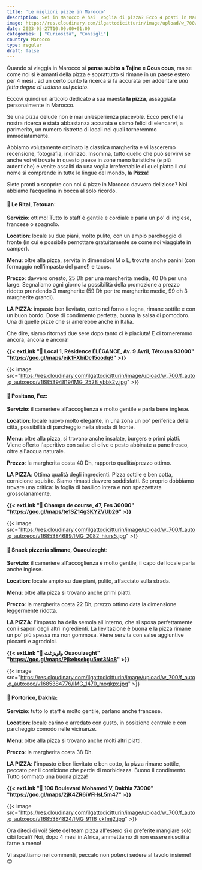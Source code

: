 ```yaml
---
title: 'Le migliori pizze in Marocco'
description: Sei in Marocco è hai  voglia di pizza? Ecco 4 posti in Marocco dove rimarrai davvero soddisfatto!
image: https://res.cloudinary.com/ilgattodicitturin/image/upload/w_700/f_auto,q_auto:eco/v1685384737/IMG_2577_lxtqoc.jpg
date: 2023-05-27T10:00:00+01:00
categories: [ "Curiosità", "Consigli"]
country: Marocco
type: regular
draft: false
---
```


Quando si viaggia in Marocco si **pensa subito a Tajine e Cous cous**, ma se come noi si è amanti della pizza e soprattutto si rimane in un paese estero per 4 mesi.. 
ad un certo punto la ricerca si fa accurata per addentare _una fetta degna di ustione sul palato_.

Eccovi quindi un articolo dedicato a sua maestà **la pizza**, assaggiata personalmente in Marocco.

Se una pizza delude non è mai un’esperienza piacevole. Ecco perchè la nostra ricerca è stata abbastanza
accurata e siamo felici di elencarvi, a parimerito, un numero ristretto di locali nei quali torneremmo immediatamente. 

Abbiamo volutamente ordinato la classica margherita e vi lasceremo recensione, fotografia, indirizzo. Insomma, tutto quello che può servirvi se anche voi vi trovate in questo paese in zone meno turistiche (e più autentiche) e venite assaliti da una voglia irrefrenabile di quel piatto il cui nome si comprende in tutte le lingue del mondo, **la Pizza**! 

Siete pronti a scoprire con noi 4 pizze in Marocco davvero deliziose? Noi abbiamo l’acquolina in bocca al solo ricordo.

#### 🍕 Le Rital, Tetouan: 

**Servizio**: ottimo! Tutto lo staff è gentile e cordiale e parla un po' di inglese, francese o spagnolo. 

**Location**: locale su due piani, molto pulito, con un ampio parcheggio di fronte (in cui è possibile pernottare gratuitamente se come noi viaggiate in camper). 

**Menu**: oltre alla pizza, servita in dimensioni M o L, trovate anche panini (con formaggio nell'impasto del pane!) e tacos.

**Prezzo**: davvero onesto, 25 Dh per una margherita media, 40 Dh per una large. Segnaliamo ogni giorno la possibilità della promozione a prezzo ridotto prendendo 3 margherite (59 Dh per tre margherite medie, 99 dh 3 margherite grandi).

**LA PIZZA**: impasto ben lievitato, cotto nel forno a legna, rimane sottile e con un buon bordo. Dose di condimento perfetta, buona la salsa di pomodoro. Una di quelle pizze che si amerebbe anche in Italia.

Che dire, siamo ritornati due sere dopo tanto ci è piaciuta! E ci torneremmo ancora, ancora e ancora!

**{{< extLink "📍 Local 1, Résidence ÉLÉGANCE, Av. 9 Avril, Tétouan 93000" "https://goo.gl/maps/ejk1FXbiDc15oodq6" >}}**

{{< image src="https://res.cloudinary.com/ilgattodicitturin/image/upload/w_700/f_auto,q_auto:eco/v1685394819/IMG_2528_ybbk2y.jpg" >}}


#### 🍕 Positano, Fez: 

**Servizio**: il cameriere all'accoglienza è molto gentile e parla bene inglese.  

**Location**: locale nuovo molto elegante, in una zona un po' periferica della città, possibilità di parcheggio nella strada di fronte.

**Menu**: oltre alla pizza, si trovano anche insalate, burgers e primi piatti. Viene offerto l'aperitivo con salse di olive e pesto abbinate a pane fresco, oltre all'acqua naturale.

**Prezzo**: la margherita costa 40 Dh, rapporto qualità/prezzo ottimo. 

**LA PIZZA**: Ottima qualità degli ingredienti. Pizza sottile e ben cotta, cornicione squisito. Siamo rimasti davvero soddisfatti. Se proprio dobbiamo trovare una critica: la foglia di basilico intera e non spezzettata grossolanamente.

**{{< extLink "📍 Champs de course, 47, Fes 30000" "https://goo.gl/maps/te1SZ14g3KYZVUb26" >}}**

{{< image src="https://res.cloudinary.com/ilgattodicitturin/image/upload/w_700/f_auto,q_auto:eco/v1685384689/IMG_2082_hiurs5.jpg" >}}

#### 🍕 Snack pizzeria slimane, Ouaouizeght: 

**Servizio**: il cameriere all'accoglienza è molto gentile, il capo del locale parla anche inglese.  

**Location**: locale ampio su due piani, pulito, affacciato sulla strada.

**Menu**: oltre alla pizza si trovano anche primi piatti. 

**Prezzo**: la margherita costa 22 Dh, prezzo ottimo data la dimensione leggermente ridotta.

**LA PIZZA**: l'impasto ha della semola all'interno, che si sposa perfettamente con i sapori degli altri ingredienti. La lievitazione è buona e la pizza rimane un po' più spessa ma non gommosa. Viene servita con salse aggiuntive piccanti e agrodolci. 

**{{< extLink "📍 واويزغت Ouaouizeght" "https://goo.gl/maps/Pjkebsekgu5mt3No8" >}}**

{{< image src="https://res.cloudinary.com/ilgattodicitturin/image/upload/w_700/f_auto,q_auto:eco/v1685384776/IMG_1470_mogkpx.jpg" >}}

#### 🍕 Portorico, Dakhla:

**Servizio**: tutto lo staff è molto gentile, parlano anche francese.  

**Location**: locale carino e arredato con gusto, in posizione centrale e con parcheggio comodo nelle vicinanze.

**Menu**: oltre alla pizza si trovano anche molti altri piatti. 

**Prezzo**: la margherita costa 38 Dh.

**LA PIZZA**: l'impasto è ben lievitato e ben cotto, la pizza rimane sottile, peccato per il cornicione che perde di morbidezza. Buono il condimento. Tutto sommato una buona pizza!

**{{< extLink "📍 100 Boulevard Mohamed V, Dakhla 73000" "https://goo.gl/maps/2jK4ZR6iVFHsL5m47" >}}**

{{< image src="https://res.cloudinary.com/ilgattodicitturin/image/upload/w_700/f_auto,q_auto:eco/v1685384824/IMG_9116_ckfmj2.jpg" >}}

Ora diteci di voi! 
Siete del team pizza all'estero sì o preferite mangiare solo cibi locali? 
Noi, dopo 4 mesi in Africa, ammettiamo di non essere riusciti a farne a meno! 

Vi aspettiamo nei commenti, peccato non poterci sedere al tavolo insieme! 😊